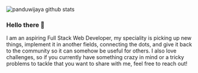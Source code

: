 ![panduwijaya github stats](https://github-readme-stats.vercel.app/api?username=panduwijaya&theme=dark&show_icons=true)

### Hello there 👋
I am an aspiring Full Stack Web Developer, my speciality is picking up new things, implement it in another fields, connecting the dots, and give it back to the community so it can somehow be useful for others. I also love challenges, so if you currently have something crazy in mind or a tricky problems to tackle that you want to share with me, feel free to reach out!
<br/>
